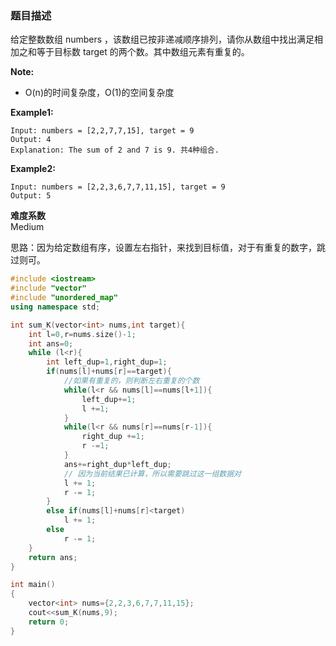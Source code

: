 
### 题目描述
给定整数数组 numbers ，该数组已按非递减顺序排列，请你从数组中找出满足相加之和等于目标数 target 的两个数。其中数组元素有重复的。

**Note:**

- O(n)的时间复杂度，O(1)的空间复杂度

**Example1:**

```
Input: numbers = [2,2,7,7,15], target = 9
Output: 4
Explanation: The sum of 2 and 7 is 9. 共4种组合.
```

**Example2:**
```
Input: numbers = [2,2,3,6,7,7,11,15], target = 9
Output: 5
```

**难度系数**    
Medium

思路：因为给定数组有序，设置左右指针，来找到目标值，对于有重复的数字，跳过则可。

```c++
#include <iostream>
#include "vector"
#include "unordered_map"
using namespace std;

int sum_K(vector<int> nums,int target){
	int l=0,r=nums.size()-1;
	int ans=0;
	while (l<r){
		int left_dup=1,right_dup=1;
		if(nums[l]+nums[r]==target){
			//如果有重复的，则判断左右重复的个数
			while(l<r && nums[l]==nums[l+1]){
				left_dup+=1;
				l +=1;
			}               
			while(l<r && nums[r]==nums[r-1]){
				right_dup +=1;
				r -=1;
			}
			ans+=right_dup*left_dup;
			// 因为当前结果已计算，所以需要跳过这一组数据对
			l += 1;
			r -= 1;
		}
		else if(nums[l]+nums[r]<target)
			l += 1;
		else
			r -= 1;
	}   
	return ans;   
}

int main()
{
	vector<int> nums={2,2,3,6,7,7,11,15};
	cout<<sum_K(nums,9);
    return 0;
}
```

